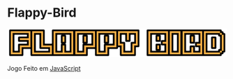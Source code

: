 # Flappy-Bird

<p align="center">
  <img alt="Logo do projeto" src="./_docs/logo.png" />
</p>

Jogo Feito em [JavaScript](https://www.javascript.com/)
